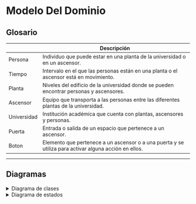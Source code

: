 # Modelo Del Dominio

## Glosario
|                      | Descripción                                                                                                                                                 |
| -------------------- | ----------------------------------------------------------------------------------------------------------------------------------------------------------- |
| Persona              | Individuo que puede estar en una planta de la universidad o en un ascensor.                                                                                 |
| Tiempo               | Intervalo en el que las personas están en una planta o el ascensor está en movimiento.                                                                      |
| Planta               | Niveles del edificio de la universidad donde se pueden encontrar personas y ascensores.                                                                     |
| Ascensor             | Equipo que transporta a las personas entre las diferentes plantas de la universidad.                                                                        |
| Universidad          | Institución académica que cuenta con plantas, ascensores y personas.                                                                                        |
| Puerta               | Entrada o salida de un espacio que pertenece a un ascensor.                                                                                                 |
| Boton                | Elemento que pertenece a un ascensor o a una puerta y se utiliza para activar alguna acción en ellos.                                                       |

<hr>

## Diagramas

<details>
  <summary>Diagrama de clases</summary>
  
|         Diagrama de clases         
| :-: 
| ![](images/modeloDelDominio.png)
| [Código](modeloDelDominio.puml) 

</details>

<details>
  <summary>Diagrama de estados</summary>

    


  <div align="center">

| Estado                | Descripción                                                        |
| ----------------------| ------------------------------------------------------------------ |
| Ascensor Parado       |  El ascensor donde no se esta moviendo.                            |
| Ascensor Subiendo     |  EL ascensor donde se esta moviendo hacia una planta superior.     |
| Ascensor Bajando      |  El ascensor donde se esta moviendo havia una planta inferior.     |                                      
| Puerta Abierta        |  La puerta permite el paso de las personas.                        |
| Puerta Cerrada        |  La puerta impide el paso de las personas.                         |
| Boton Pulsado         |  El boton esta siendo presionado.                                  |
| Boton NoPulsado       |  El boton no esta siendo presionado.                               | 
| Persona EnAscensor    |  La persona se encuentra dentro del ascensor.                      |
| Persona EnPlanta      |  La persona se encuentra en una planta de la universidad.          |
| Persona EnPuerta      |  La persona se encuentra en una planta esperando el ascensor.      |

</div>
  
| Diagrama de estados
| :-: 
| ![](images/diagramaDeEstados.png)
| [Código](diagramaDeEstados.puml) 


</details>